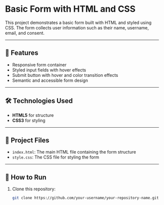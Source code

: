 # Basic Form with HTML and CSS

This project demonstrates a basic form built with HTML and styled using CSS. The form collects user information such as their name, username, email, and consent.

---

## 🚀 Features
- Responsive form container
- Styled input fields with hover effects
- Submit button with hover and color transition effects
- Semantic and accessible form design

---

## 🛠️ Technologies Used
- **HTML5** for structure
- **CSS3** for styling

---

## 📂 Project Files
- `index.html`: The main HTML file containing the form structure
- `style.css`: The CSS file for styling the form

---

## 🌟 How to Run
1. Clone this repository:
   ```bash
   git clone https://github.com/your-username/your-repository-name.git
